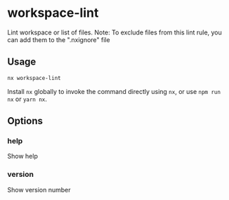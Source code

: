 # workspace-lint

Lint workspace or list of files. Note: To exclude files from this lint rule, you can add them to the ".nxignore" file

## Usage

```bash
nx workspace-lint
```

Install `nx` globally to invoke the command directly using `nx`, or use `npm run nx` or `yarn nx`.

## Options

### help

Show help

### version

Show version number
